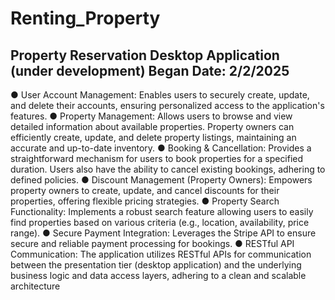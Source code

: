 # Renting_Property


## Property Reservation Desktop Application (under development) Began Date: 2/2/2025
● User Account Management: Enables users to securely create, update, and delete their accounts, ensuring
personalized access to the application's features.
● Property Management: Allows users to browse and view detailed information about available properties. Property
owners can efficiently create, update, and delete property listings, maintaining an accurate and up-to-date
inventory.
● Booking & Cancellation: Provides a straightforward mechanism for users to book properties for a specified
duration. Users also have the ability to cancel existing bookings, adhering to defined policies.
● Discount Management (Property Owners): Empowers property owners to create, update, and cancel discounts for
their properties, offering flexible pricing strategies.
● Property Search Functionality: Implements a robust search feature allowing users to easily find properties based
on various criteria (e.g., location, availability, price range).
● Secure Payment Integration: Leverages the Stripe API to ensure secure and reliable payment processing for
bookings.
● RESTful API Communication: The application utilizes RESTful APIs for communication between the presentation
tier (desktop application) and the underlying business logic and data access layers, adhering to a clean and
scalable architecture
